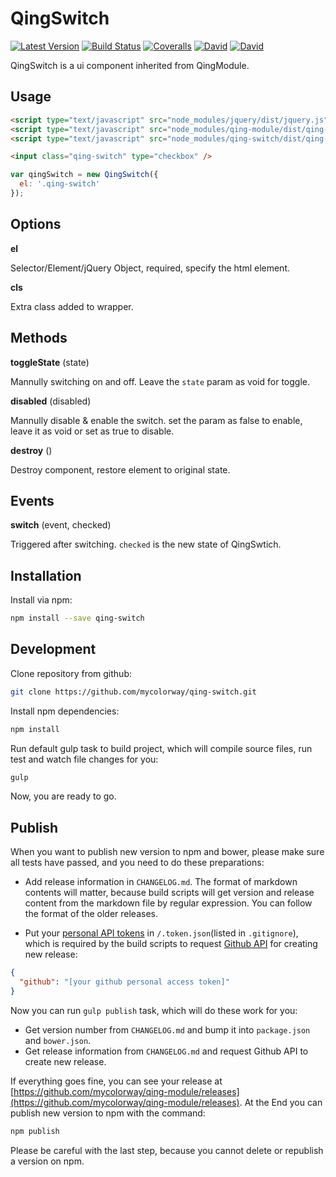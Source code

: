 # QingSwitch

[![Latest Version](https://img.shields.io/npm/v/qing-switch.svg)](https://www.npmjs.com/package/qing-switch)
[![Build Status](https://img.shields.io/travis/mycolorway/qing-switch.svg)](https://travis-ci.org/mycolorway/qing-switch)
[![Coveralls](https://img.shields.io/coveralls/mycolorway/qing-switch.svg)](https://coveralls.io/github/mycolorway/qing-switch)
[![David](https://img.shields.io/david/mycolorway/qing-switch.svg)](https://david-dm.org/mycolorway/qing-switch)
[![David](https://img.shields.io/david/dev/mycolorway/qing-switch.svg)](https://david-dm.org/mycolorway/qing-switch#info=devDependencies)

QingSwitch is a ui component inherited from QingModule.

## Usage

```html
<script type="text/javascript" src="node_modules/jquery/dist/jquery.js"></script>
<script type="text/javascript" src="node_modules/qing-module/dist/qing-module.js"></script>
<script type="text/javascript" src="node_modules/qing-switch/dist/qing-switch.js"></script>

<input class="qing-switch" type="checkbox" />
```

```js
var qingSwitch = new QingSwitch({
  el: '.qing-switch'
});
```

## Options

__el__

Selector/Element/jQuery Object, required, specify the html element.

__cls__

Extra class added to wrapper.

## Methods

__toggleState__ (state)

Mannully switching on and off. Leave the `state` param as void for toggle.

__disabled__ (disabled)

Mannully disable & enable the switch. set the param as false to enable, leave it as void or set as true to disable.

__destroy__ ()

Destroy component, restore element to original state.

## Events

__switch__ (event, checked)

Triggered after switching. `checked` is the new state of QingSwtich.

## Installation

Install via npm:

```bash
npm install --save qing-switch
```

## Development

Clone repository from github:

```bash
git clone https://github.com/mycolorway/qing-switch.git
```

Install npm dependencies:

```bash
npm install
```

Run default gulp task to build project, which will compile source files, run test and watch file changes for you:

```bash
gulp
```

Now, you are ready to go.

## Publish

When you want to publish new version to npm and bower, please make sure all tests have passed, and you need to do these preparations:

* Add release information in `CHANGELOG.md`. The format of markdown contents will matter, because build scripts will get version and release content from the markdown file by regular expression. You can follow the format of the older releases.

* Put your [personal API tokens](https://github.com/blog/1509-personal-api-tokens) in `/.token.json`(listed in `.gitignore`), which is required by the build scripts to request [Github API](https://developer.github.com/v3/) for creating new release:

```json
{
  "github": "[your github personal access token]"
}
```

Now you can run `gulp publish` task, which will do these work for you:

* Get version number from `CHANGELOG.md` and bump it into `package.json` and `bower.json`.
* Get release information from `CHANGELOG.md` and request Github API to create new release.

If everything goes fine, you can see your release at [https://github.com/mycolorway/qing-module/releases](https://github.com/mycolorway/qing-module/releases). At the End you can publish new version to npm with the command:

```bash
npm publish
```

Please be careful with the last step, because you cannot delete or republish a version on npm.
